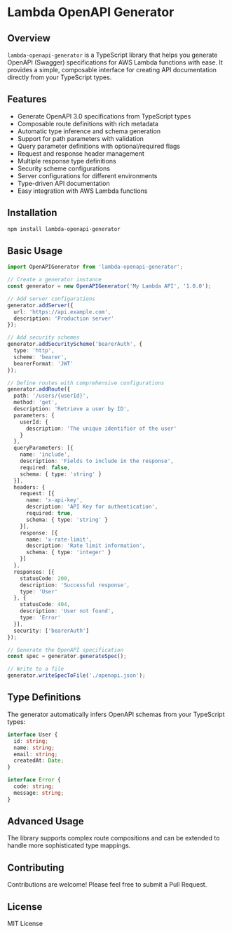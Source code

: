 # Lambda OpenAPI Generator

## Overview

`lambda-openapi-generator` is a TypeScript library that helps you generate OpenAPI (Swagger) specifications for AWS Lambda functions with ease. It provides a simple, composable interface for creating API documentation directly from your TypeScript types.

## Features

- Generate OpenAPI 3.0 specifications from TypeScript types
- Composable route definitions with rich metadata
- Automatic type inference and schema generation
- Support for path parameters with validation
- Query parameter definitions with optional/required flags
- Request and response header management
- Multiple response type definitions
- Security scheme configurations
- Server configurations for different environments
- Type-driven API documentation
- Easy integration with AWS Lambda functions

## Installation

```bash
npm install lambda-openapi-generator
```

## Basic Usage

```typescript
import OpenAPIGenerator from 'lambda-openapi-generator';

// Create a generator instance
const generator = new OpenAPIGenerator('My Lambda API', '1.0.0');

// Add server configurations
generator.addServer({
  url: 'https://api.example.com',
  description: 'Production server'
});

// Add security schemes
generator.addSecurityScheme('bearerAuth', {
  type: 'http',
  scheme: 'bearer',
  bearerFormat: 'JWT'
});

// Define routes with comprehensive configurations
generator.addRoute({
  path: '/users/{userId}',
  method: 'get',
  description: 'Retrieve a user by ID',
  parameters: {
    userId: {
      description: 'The unique identifier of the user'
    }
  },
  queryParameters: [{
    name: 'include',
    description: 'Fields to include in the response',
    required: false,
    schema: { type: 'string' }
  }],
  headers: {
    request: [{
      name: 'x-api-key',
      description: 'API Key for authentication',
      required: true,
      schema: { type: 'string' }
    }],
    response: [{
      name: 'x-rate-limit',
      description: 'Rate limit information',
      schema: { type: 'integer' }
    }]
  },
  responses: [{
    statusCode: 200,
    description: 'Successful response',
    type: 'User'
  }, {
    statusCode: 404,
    description: 'User not found',
    type: 'Error'
  }],
  security: ['bearerAuth']
});

// Generate the OpenAPI specification
const spec = generator.generateSpec();

// Write to a file
generator.writeSpecToFile('./openapi.json');
```

## Type Definitions

The generator automatically infers OpenAPI schemas from your TypeScript types:

```typescript
interface User {
  id: string;
  name: string;
  email: string;
  createdAt: Date;
}

interface Error {
  code: string;
  message: string;
}
```

## Advanced Usage

The library supports complex route compositions and can be extended to handle more sophisticated type mappings.

## Contributing

Contributions are welcome! Please feel free to submit a Pull Request.

## License

MIT License
